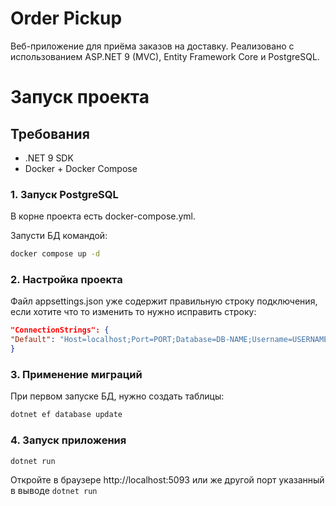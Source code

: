 ﻿# Order Pickup

Веб-приложение для приёма заказов на доставку.
Реализовано с использованием ASP.NET 9 (MVC), Entity Framework Core и PostgreSQL.

# Запуск проекта

## Требования

- .NET 9 SDK
- Docker + Docker Compose

### 1. Запуск PostgreSQL

В корне проекта есть docker-compose.yml.

Запусти БД командой:

```bash 
docker compose up -d
```

### 2. Настройка проекта

Файл appsettings.json уже содержит правильную строку подключения, если хотите что то изменить то нужно исправить строку:
```json
"ConnectionStrings": {
"Default": "Host=localhost;Port=PORT;Database=DB-NAME;Username=USERNAME;Password=PASSWORD"
}
```

### 3. Применение миграций

При первом запуске БД, нужно создать таблицы:
```bash
dotnet ef database update
```

### 4. Запуск приложения

```bash
dotnet run
```
Откройте в браузере http://localhost:5093 или же другой порт указанный в выводе ```dotnet run```




